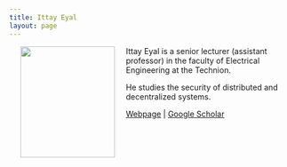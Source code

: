 ```yaml
---
title: Ittay Eyal
layout: page
---
```


<img align="left" width="170" height="200" src="../img/IttayEyal_cropped.jpg" hspace="20"> 

Ittay Eyal is a senior lecturer (assistant professor) in the faculty of Electrical Engineering at the Technion. 

He studies the security of distributed and decentralized systems. 

[Webpage](https://webee.technion.ac.il/people/ittay/) \| [Google Scholar](https://scholar.google.ch/citations?user=1oUGY7cAAAAJ&hl=en&oi=ao) 
